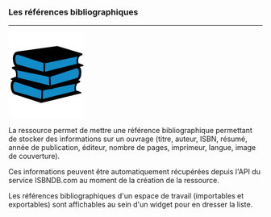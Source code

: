 ### Les références bibliographiques
---

![](images/ressources/Pack1_color1_bibliographie.png)


La ressource permet de mettre une référence bibliographique permettant de stocker des informations sur un ouvrage (titre, auteur, ISBN, résumé, année de publication, éditeur, nombre de pages, imprimeur, langue, image de couverture).

Ces informations peuvent être automatiquement récupérées depuis l'API du service ISBNDB.com au moment de la création de la ressource.

Les références bibliographiques d'un espace de travail (importables et exportables) sont affichables au sein d'un widget pour en dresser la liste.

